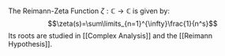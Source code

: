 The Reimann-Zeta Function $\zeta:\mathbb{C}\to\mathbb{C}$ is given by: 
$$\zeta(s)=\sum\limits_{n=1}^{\infty}\frac{1}{n^s}$$
Its roots are studied in [[Complex Analysis]] and the [[Reimann Hypothesis]].